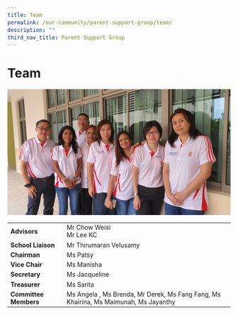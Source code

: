 ```yaml
---
title: Team
permalink: /our-community/parent-support-group/team/
description: ""
third_nav_title: Parent Support Group
---
```

# **Team**

![](/images/PSG-Group-Photo-VS-Web.jpg)







|  	|  	|
|---	|---	|
| **Advisors** 	| Mr Chow Weisi<br>Mr Lee KC 	|
| **School Liaison** 	| Mr Thirumaran Velusamy 	|
| **Chairman** 	| Ms Patsy 	|
| **Vice Chair** 	| Ms Manisha 	|
| **Secretary** 	| Ms Jacqueline 	|
| **Treasurer** 	| Ms Sarita 	|
| **Committee Members** 	| Ms Angela , Ms Brenda, Mr Derek, Ms Fang Fang, Ms Khairina, Ms Maimunah, Ms Jayanthy 	|